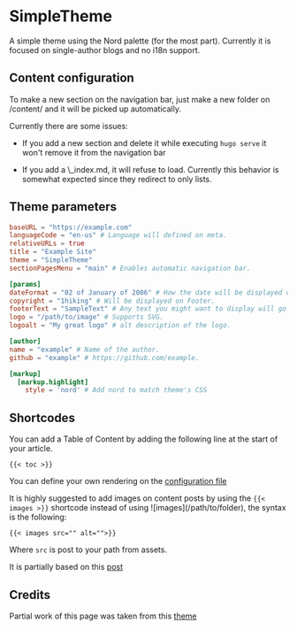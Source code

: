 # SimpleTheme

A simple theme using the Nord palette (for the most part). Currently it is
focused on single-author blogs and no i18n support.

## Content configuration

To make a new section on the navigation bar, just make a new folder on /content/
and it will be picked up automatically.

Currently there are some issues:

- If you add a new section and delete it while executing `hugo serve` it won't
  remove it from the navigation bar

- If you add a \\\_index.md, it will refuse to load. Currently this behavior is
  somewhat expected since they redirect to only lists.

## Theme parameters

```TOML
baseURL = "https://example.com"
languageCode = "en-us" # Language will defined on meta.
relativeURLs = true
title = "Example Site"
theme = "SimpleTheme"
sectionPagesMenu = "main" # Enables automatic navigation bar.

[params]
dateFormat = "02 of January of 2006" # How the date will be displayed on posts.
copyright = "1hiking" # Will be displayed on Footer.
footerText = "SampleText" # Any text you might want to display will go here.
logo = "/path/to/image" # Supports SVG.
logoalt = "My great logo" # alt description of the logo.

[author]
name = "example" # Name of the author.
github = "example" # https://github.com/example.

[markup]
  [markup.highlight]
    style = 'nord' # Add nord to match theme's CSS
```

## Shortcodes

You can add a Table of Content by adding the following line at the start of your
article.

`{{< toc >}}`

You can define your own rendering on the
[configuration file](https://gohugo.io/getting-started/configuration-markup#table-of-contents)

It is highly suggested to add images on content posts by using the
`{{< images >}}` shortcode instead of using \!\[images]\(/path/to/folder), the
syntax is the following:

`{{< images src="" alt="">}}`

Where `src` is post to your path from assets.

It is partially based on this
[post](https://alexlakatos.com/web/2020/07/17/hugo-image-processing/)

## Credits

Partial work of this page was taken from this
[theme](https://github.com/qua3k/blog-theme)
